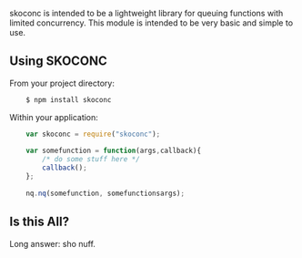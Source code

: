 skoconc is intended to be a lightweight library for queuing functions with limited concurrency.  This module is intended to be very basic and simple to use.  

Using SKOCONC
-----------

From your project directory:
```bash
    $ npm install skoconc
```

Within your application:
```javascript
    var skoconc = require("skoconc");
    
    var somefunction = function(args,callback){ 
        /* do some stuff here */
        callback();
    };
    
    nq.nq(somefunction, somefunctionsargs);
```

Is this All?
------------
Long answer: sho nuff.




